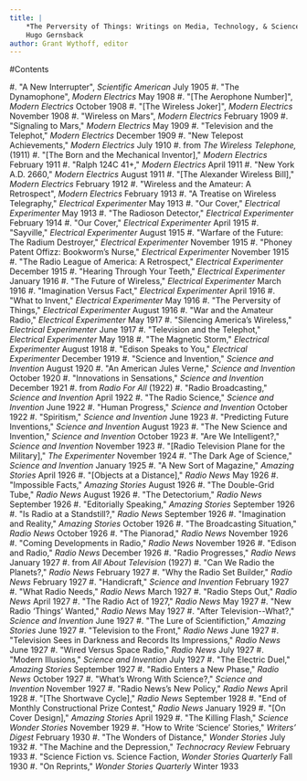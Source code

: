 ```yaml
---
title: |
    *The Perversity of Things: Writings on Media, Technology, & Science Fiction*\
    Hugo Gernsback
author: Grant Wythoff, editor
---
```


#Contents

#. "A New Interrupter",	*Scientific American* July 1905
#. "The Dynamophone",	*Modern Electrics* May 1908
#. "[The Aerophone Number]",	*Modern Electrics* October 1908
#. "[The Wireless Joker]",	*Modern Electrics* November 1908
#. "Wireless on Mars",	*Modern Electrics* February 1909
#. "Signaling to Mars,"	*Modern Electrics* May 1909
#. "Television and the Telephot,"	*Modern Electrics* December 1909
#. "New Telepost Achievements,"	*Modern Electrics* July 1910
#. from *The Wireless Telephone,* (1911)
#. "[The Born and the Mechanical Inventor],"	*Modern Electrics* February 1911
#. "Ralph 124C 41+,"	*Modern Electrics*	April 1911
#. "New York A.D. 2660,"	*Modern Electrics*	August 1911
#. "[The Alexander Wireless Bill],"	*Modern Electrics* February 1912
#. "Wireless and the Amateur: A Retrospect",	*Modern Electrics* February 1913
#. "A Treatise on Wireless Telegraphy,"	*Electrical Experimenter* May 1913
#. "Our Cover,"	*Electrical Experimenter* May 1913
#. "The Radioson Detector,"	*Electrical Experimenter* February 1914
#. "Our Cover,"	*Electrical Experimenter* April 1915
#. "Sayville,"	*Electrical Experimenter* August 1915
#. "Warfare of the Future: The Radium Destroyer,"	*Electrical Experimenter* November 1915
#. "Phoney Patent Offizz: Bookworm’s Nurse,"	*Electrical Experimenter* November 1915
#. "The Radio League of America: A Retrospect,"	*Electrical Experimenter* December 1915
#. "Hearing Through Your Teeth,"	*Electrical Experimenter* January 1916
#. "The Future of Wireless,"	*Electrical Experimenter* March 1916
#. "Imagination Versus Fact,"	*Electrical Experimenter* April 1916
#. "What to Invent,"	*Electrical Experimenter*	May 1916
#. "The Perversity of Things,"	*Electrical Experimenter*	August 1916
#. "War and the Amateur Radio,"	*Electrical Experimenter*	May 1917
#. "Silencing America’s Wireless,"	*Electrical Experimenter*	June 1917
#. "Television and the Telephot,"	*Electrical Experimenter*	May 1918
#. "The Magnetic Storm,"	*Electrical Experimenter*	August 1918
#. "Edison Speaks to You,"	*Electrical Experimenter*	December 1919
#. "Science and Invention,"	*Science and Invention*	August 1920
#. "An American Jules Verne,"	*Science and Invention*	October 1920
#. "Innovations in Sensations,"	*Science and Invention*	December 1921
#. from *Radio For All*		(1922)
#. "Radio Broadcasting,"	*Science and Invention*	April 1922
#. "The Radio Science,"	*Science and Invention*	June 1922
#. "Human Progress,"	*Science and Invention*	October 1922
#. "Spiritism,"	*Science and Invention*	June 1923
#. "Predicting Future Inventions,"	*Science and Invention*	August 1923
#. "The New Science and Invention,"	*Science and Invention*	October 1923
#. "Are We Intelligent?,"	*Science and Invention*	November 1923
#. "[Radio Television Plane for the Military],"	*The Experimenter*	November 1924
#. "The Dark Age of Science," 	*Science and Invention*	January 1925
#. "A New Sort of Magazine,"	*Amazing Stories*	April 1926
#. "[Objects at a Distance],"	*Radio News*	May 1926
#. "Impossible Facts,"	*Amazing Stories*	August 1926
#. "The Double-Grid Tube,"	*Radio News*	August 1926
#. "The Detectorium,"	*Radio News*	September 1926
#. "Editorially Speaking,"	*Amazing Stories*	September 1926
#. "Is Radio at a Standstill?,"	*Radio News*	September 1926
#. "Imagination and Reality,"	*Amazing Stories*	October 1926
#. "The Broadcasting Situation,"	*Radio News*	October 1926
#. "The Pianorad,"	*Radio News*	November 1926
#. "Coming Developments in Radio,"	*Radio News*	November 1926
#. "Edison and Radio,"	*Radio News*	December 1926
#. "Radio Progresses,"	*Radio News*	January 1927
#. from *All About Television*		(1927)
#. "Can We Radio the Planets?,"	*Radio News*	February 1927
#. "Why the Radio Set Builder,"	*Radio News*	February 1927
#. "Handicraft,"	*Science and Invention*	February 1927
#. "What Radio Needs,"	*Radio News*	March 1927
#. "Radio Steps Out,"	*Radio News*	April 1927
#. "The Radio Act of 1927,"	*Radio News*	May 1927
#. "New Radio ‘Things’ Wanted,"	*Radio News*	May 1927
#. "After Television--What?,"	*Science and Invention*	June 1927
#. "The Lure of Scientifiction,"	*Amazing Stories*	June 1927
#. "Television to the Front,"	*Radio News*	June 1927
#. "Television Sees in Darkness and Records Its Impressions,"	*Radio News*	June 1927
#. "Wired Versus Space Radio,"	*Radio News*	July 1927
#. "Modern Illusions,"	*Science and Invention*	July 1927
#. "The Electric Duel,"	*Amazing Stories*	September 1927
#. "Radio Enters a New Phase,"	*Radio News*	October 1927
#. "What’s Wrong With Science?,"	*Science and Invention*	November 1927
#. "Radio News’s New Policy,"	*Radio News*	April 1928
#. "[The Shortwave Cycle],"	*Radio News*	September 1928
#. "End of Monthly Constructional Prize Contest,"	*Radio News*	January 1929
#. "[On Cover Design],"	*Amazing Stories*	April 1929
#. "The Killing Flash,"	*Science Wonder Stories*	November 1929
#. "How to Write ‘Science’ Stories,"	*Writers’ Digest*	February 1930
#. "The Wonders of Distance,"	*Wonder Stories*	July 1932
#. "The Machine and the Depression,"	*Technocracy Review*	February 1933
#. "Science Fiction vs. Science Faction,	*Wonder Stories Quarterly*	Fall 1930
#. "On Reprints,"	*Wonder Stories Quarterly*	Winter 1933